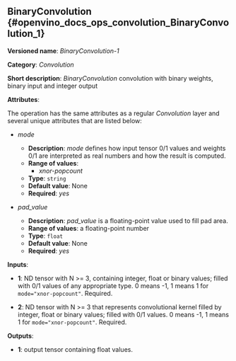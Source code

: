 ## BinaryConvolution<a name="BinaryConvolution"></a> {#openvino_docs_ops_convolution_BinaryConvolution_1}

**Versioned name**: *BinaryConvolution-1*

**Category**: *Convolution*

**Short description**: *BinaryConvolution* convolution with binary weights, binary input and integer output

**Attributes**:

The operation has the same attributes as a regular *Convolution* layer and several unique attributes that are listed below:

* *mode*

  * **Description**: *mode* defines how input tensor 0/1 values and weights 0/1 are interpreted as real numbers and how the result is computed.
  * **Range of values**:
    * *xnor-popcount*
  * **Type**: `string`
  * **Default value**: None
  * **Required**: *yes*

* *pad_value*

  * **Description**: *pad_value* is a floating-point value used to fill pad area.
  * **Range of values**: a floating-point number
  * **Type**: `float`
  * **Default value**: None
  * **Required**: *yes*

**Inputs**:

*   **1**: ND tensor with N >= 3, containing integer, float or binary values; filled with 0/1 values of any appropriate type. 0 means -1, 1 means 1 for `mode="xnor-popcount"`. Required.

*   **2**: ND tensor with N >= 3 that represents convolutional kernel filled by integer, float or binary values; filled with 0/1 values. 0 means -1, 1 means 1 for `mode="xnor-popcount"`. Required.

**Outputs**:

*   **1**: output tensor containing float values.

